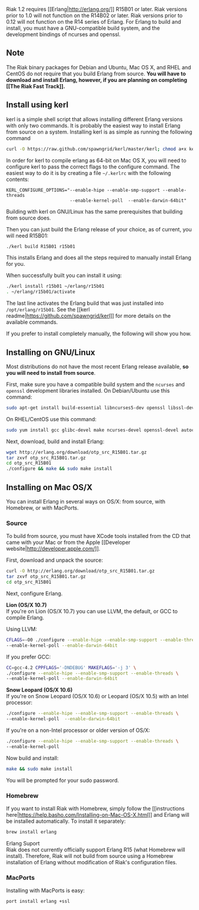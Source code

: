 Riak 1.2 requires [[Erlang|http://erlang.org/]] R15B01 or later. Riak versions prior to 1.0 will not function on the R14B02 or later. Riak versions prior to 0.12 will not function on the R14 series of Erlang. For Erlang to build and install, you must have a GNU-compatible build system, and the development bindings of ncurses and openssl.

## Note
The Riak binary packages for Debian and Ubuntu, Mac OS X, and RHEL and CentOS do not require that you build Erlang from source. **You will have to download and install Erlang, however, if you are planning on completing [[The Riak Fast Track]].**

## Install using kerl
kerl is a simple shell script that allows installing different Erlang versions with only two commands. It is probably the easiest way to install Erlang from source on a system. Installing kerl is as simple as running the following command

```bash
curl -O https://raw.github.com/spawngrid/kerl/master/kerl; chmod a+x kerl
```

In order for kerl to compile erlang as 64-bit on Mac OS X, you will need to configure kerl to pass the correct flags to the configure command. The easiest way to do it is by creating a file `~/.kerlrc` with the following contents:

```text
KERL_CONFIGURE_OPTIONS="--enable-hipe --enable-smp-support --enable-threads
                        --enable-kernel-poll  --enable-darwin-64bit"
```

Building with kerl on GNU/Linux has the same prerequisites that building from source does.

Then you can just build the Erlang release of your choice, as of current, you will need R15B01:

```bash
./kerl build R15B01 r15b01
```
This installs Erlang and does all the steps required to manually install Erlang for you.

When successfully built you can install it using:

```bash
./kerl install r15b01 ~/erlang/r15b01
. ~/erlang/r15b01/activate
```

The last line activates the Erlang build that was just installed into `/opt/erlang/r15b01`. See the [[kerl readme|https://github.com/spawngrid/kerl]] for more details on the available commands.

If you prefer to install completely manually, the following will show you how.

## Installing on GNU/Linux
Most distributions do not have the most recent Erlang release available, **so you will need to install from source**.

First, make sure you have a compatible build system and the `ncurses` and `openssl` development libraries installed. On Debian/Ubuntu use this command:

```bash
sudo apt-get install build-essential libncurses5-dev openssl libssl-dev
```

On RHEL/CentOS use this command:

```bash
sudo yum install gcc glibc-devel make ncurses-devel openssl-devel autoconf
```

Next, download, build and install Erlang:

```bash
wget http://erlang.org/download/otp_src_R15B01.tar.gz
tar zxvf otp_src_R15B01.tar.gz
cd otp_src_R15B01
./configure && make && sudo make install
```

## Installing on Mac OS/X
You can install Erlang in several ways on OS/X: from source, with Homebrew, or with MacPorts.

### Source
To build from source, you must have XCode tools installed from the CD that came with your Mac or from the Apple [[Developer website|http://developer.apple.com/]].

First, download and unpack the source:

```bash
curl -O http://erlang.org/download/otp_src_R15B01.tar.gz
tar zxvf otp_src_R15B01.tar.gz
cd otp_src_R15B01
```

Next, configure Erlang.

**Lion (OS/X 10.7)**  
If you're on Lion (OS/X 10.7) you can use LLVM, the default, or GCC to compile Erlang.

Using LLVM:

```bash
CFLAGS=-O0 ./configure --enable-hipe --enable-smp-support --enable-threads \
--enable-kernel-poll --enable-darwin-64bit
```

If you prefer GCC:

```bash
CC=gcc-4.2 CPPFLAGS='-DNDEBUG' MAKEFLAGS='-j 3' \
./configure --enable-hipe --enable-smp-support --enable-threads \
--enable-kernel-poll --enable-darwin-64bit
```

**Snow Leopard (OS/X 10.6)**  
If you're on Snow Leopard (OS/X 10.6) or Leopard (OS/X 10.5) with an Intel processor:

```bash
./configure --enable-hipe --enable-smp-support --enable-threads \
--enable-kernel-poll  --enable-darwin-64bit
```

If you're on a non-Intel processor or older version of OS/X:

```bash
./configure --enable-hipe --enable-smp-support --enable-threads \
--enable-kernel-poll
```

Now build and install:

```bash
make && sudo make install
```

You will be prompted for your sudo password.

### Homebrew
If you want to install Riak with Homebrew, simply follow the [[instructions here|https://help.basho.com/Installing-on-Mac-OS-X.html]] and Erlang will be installed automatically. To install it separately:

```bash
brew install erlang
```

<div class='note'><div class='title'>Erlang Suport</div>Riak does not currently officially support Erlang R15 (what Homebrew will install). Therefore, Riak will not build from source using a Homebrew installation of Erlang without modification of Riak's configuration files.</div>

### MacPorts
Installing with MacPorts is easy:

```bash
port install erlang +ssl
```
